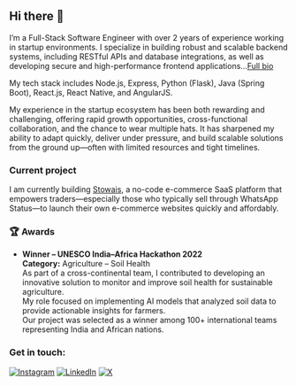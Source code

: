 ## Hi there 👋

I’m a Full-Stack Software Engineer with over 2 years of experience working in startup environments. I specialize in building robust and scalable backend systems, including RESTful APIs and database integrations, as well as developing secure and high-performance frontend applications...[Full bio](https://www.linkedin.com/in/washingtone-otieno-1157bb198/)

My tech stack includes Node.js, Express, Python (Flask), Java (Spring Boot), React.js, React Native, and AngularJS. 

My experience in the startup ecosystem has been both rewarding and challenging, offering rapid growth opportunities, cross-functional collaboration, and the chance to wear multiple hats. It has sharpened my ability to adapt quickly, deliver under pressure, and build scalable solutions from the ground up—often with limited resources and tight timelines.

### Current project
I am currently building [Stowais](https://stowais.co.ke), a no-code e-commerce SaaS platform that empowers traders—especially those who typically sell through WhatsApp Status—to launch their own e-commerce websites quickly and affordably. 

### 🏆 Awards

- **Winner – UNESCO India–Africa Hackathon 2022**  
**Category:** Agriculture – Soil Health  
As part of a cross-continental team, I contributed to developing an innovative solution to monitor and improve soil health for sustainable agriculture.  
My role focused on implementing AI models that analyzed soil data to provide actionable insights for farmers.  
Our project was selected as a winner among 100+ international teams representing India and African nations.



### Get in touch:
[![Instagram](https://img.shields.io/badge/Instagram-%23E4405F.svg?logo=Instagram&logoColor=white)](https://instagram.com/ow_jalango) [![LinkedIn](https://img.shields.io/badge/LinkedIn-%230077B5.svg?logo=linkedin&logoColor=white)](https://linkedin.com/in/washingtone-otieno-1157bb198/) [![X](https://img.shields.io/badge/X-black.svg?logo=X&logoColor=white)](https://x.com/ow_jalango) 


<!--
**Oj-washingtone/Oj-washingtone** is a ✨ _special_ ✨ repository because its `README.md` (this file) appears on your GitHub profile.

Here are some ideas to get you started:

- 🔭 I’m currently working on ...
- 🌱 I’m currently learning ...
- 👯 I’m looking to collaborate on ...
- 🤔 I’m looking for help with ...
- 💬 Ask me about ...
- 📫 How to reach me: ...
- 😄 Pronouns: ...
- ⚡ Fun fact: ...
-->
